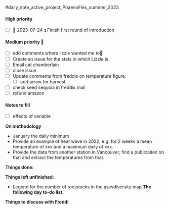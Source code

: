 #daily_note_active_project_PhaenoFlex_summer_2023

#### High priority
- [ ] 📅 2023-07-24 ⏫ Finish first round of introduction 

#### Medium priority 🔼
- [ ] add comments where lizzie wanted me to🔼 
- [ ] Create an issue for the stats in which Lizzie is
- [ ] Email cat chamberlain
- [ ] close issue
- [ ] Update comments from freddis on temperature figure:
	- [ ] add arrow for harvest
- [ ] check seed sequoia in freddis mail
- [ ] refund amazon

#### Notes to fill
- [ ] effects of variable

**On methodology**
- January the daily minimum
- Provide an example of heat wave in 2022, e.g. for 2 weeks a mean temperature of xxx and a maximum daily of xxx.
- Provide the data from another station in Vancouver, find a publication on that and extract the temperatures from that.

**Things done:** 

**Things left unfinished:**
- Legend for the number of rootstocks in the asevdiversity map
**The following day to-do list:**


**Things to discuss with Freddi**
